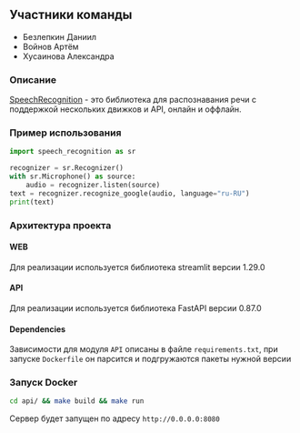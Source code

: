 ## Участники команды
- Безлепкин Даниил
- Войнов Артём
- Хусаинова Александра

### Описание
[SpeechRecognition](https://pypi.org/project/SpeechRecognition/) - это библиотека для распознавания речи с поддержкой нескольких движков и API, онлайн и оффлайн.

### Пример использования

```python
import speech_recognition as sr

recognizer = sr.Recognizer()
with sr.Microphone() as source:
	audio = recognizer.listen(source)
text = recognizer.recognize_google(audio, language="ru-RU")
print(text)
```
### Архитектура проекта
#### WEB
Для реализации используется библиотека streamlit версии 1.29.0

#### API
Для реализации используется библиотека FastAPI версии 0.87.0

#### Dependencies
Зависимости для модуля `API` описаны в файле `requirements.txt`, при запуске `Dockerfile` он парсится и подгружаются пакеты нужной версии

### Запуск Docker
```bash
cd api/ && make build && make run
```
Сервер будет запущен по адресу ```http://0.0.0.0:8080```
